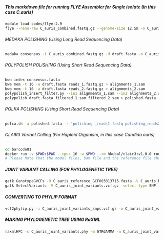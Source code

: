 ##### This markdown file for running FLYE Assembler for Single Isolate (In this case C.auris)
```bash
module load codes/flye-2.9
flye --nano-raw C_auris_combined.fastq.gz --genome-size 12.5m -o C_auris_flye_assembly -t 16 -i 4 --no-alt-contigs
```

###### MEDAKA POLISHING (Using Long Read Sequencing Data)

```bash
medaka_consensus -i C_auris_combined.fastq.gz -d draft.fasta -o C_auris_medaka_polish -t 32 -m r1041_e82_260bps_sup_g632
```

###### POLYPOLISH POLISHING (Using Short Read Sequencing Data)

```bash
bwa index consensus.fasta
bwa mem -t 16 -a draft.fasta reads_1.fastq.gz > alignments_1.sam
bwa mem -t 16 -a draft.fasta reads_2.fastq.gz > alignments_2.sam
polypolish_insert_filter.py --in1 alignments_1.sam --in2 alignments_2.sam --out1 filtered_1.sam --out2 filtered_2.sam
polypolish draft.fasta filtered_1.sam filtered_2.sam > polished.fasta
```
###### POLKA POLISHING (Using Short Read Sequencing Data)
```bash
polca.sh -a polished.fasta -r 'polishing _reads1.fastq polishing_reads2.fastq' -t 16 -m 160G
```
###### CLAIR3 Variant Calling (For Haploid Organism, in this case Candida auris)
```bash
cd barcode01
docker run -v $PWD:$PWD --cpus 16 -w $PWD --rm hkubal/clair3:v1.0.0 run_clair3.sh --bam_fn="$PWD/barcode04_sorted.bam" --ref_fn="$PWD/C_auris_reference_GCF003013715.fasta" --threads="16"  --platform="ont" --model_path="$PWD/r1041_e82_260bps_sup_g632" --output="$PWD/C_auris_barcode04_clair3_variant_calling" --ctg_name="NC_072812.1,NC_072813.1,NC_072814.1,NC_072815.1,NC_072816.1,NC_072817.1,NC_072818.1" --no_phasing_for_fa --include_all_ctgs --haploid_precise --gvcf
# Please Note that the model files, bam file and the reference file should be in the same folder. Also please make a index file of the reference before running clair3
```
##### JOINT VARIANT CALLING (FOR PHYLOGENETIC TREE)
```bash
gatk GenotypeGVCFs -R C_auris_reference_GCF003013715.fasta -V C_auris_barcode01_variants.vcf.gz -V C_auris_barcode02_variants.vcf.gz ... -O C_auris_joint_variants.vcf.gz
gatk SelectVariants -V C_auris_joint_variants.vcf.gz -select-type SNP -O C_auris_joint_variants_snps.vcf.gz
```
##### CONVERTING TO PHYLIP FORMAT
```bash
vcf2phylip.py -i C_auris_joint_variants_snps.vcf.gz -o C_auris_joint_variants.phy
```
##### MAKING PHYLOGENETIC TREE USING RaXML
```bash
raxmlHPC -s C_auris_joint_variants.phy -m GTRGAMMA -n C_auris_joint_variants.tree
```
